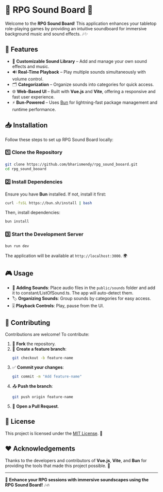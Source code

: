# 🎵 RPG Sound Board 🎲

Welcome to the **RPG Sound Board**! This application enhances your tabletop role-playing games by providing an intuitive soundboard for immersive background music and sound effects. 🎶✨

## 🚀 Features

- 🎼 **Customizable Sound Library** – Add and manage your own sound effects and music.
- 🔊 **Real-Time Playback** – Play multiple sounds simultaneously with volume control.
- 🗂 **Categorization** – Organize sounds into categories for quick access.
- 🌐 **Web-Based UI** – Built with **Vue.js** and **Vite**, offering a responsive and fast user experience.
- ⚡ **Bun-Powered** – Uses [Bun](https://bun.sh/) for lightning-fast package management and runtime performance.

## 📥 Installation

Follow these steps to set up RPG Sound Board locally:

### 1️⃣ Clone the Repository

```sh
git clone https://github.com/bharismendy/rpg_sound_booard.git
cd rpg_sound_booard
```

### 2️⃣ Install Dependencies

Ensure you have **Bun** installed. If not, install it first:

```sh
curl -fsSL https://bun.sh/install | bash
```

Then, install dependencies:

```sh
bun install
```

### 3️⃣ Start the Development Server

```sh
bun run dev
```

The application will be available at `http://localhost:3000`. 🌍

## 🎮 Usage

- 🎵 **Adding Sounds**: Place audio files in the `public/sounds` folder and add it to constant/ListOfSound.ts. The app will auto-detect them.
- 🏷 **Organizing Sounds**: Group sounds by categories for easy access.
- 🎚 **Playback Controls**: Play, pause from the UI.

## 🤝 Contributing

Contributions are welcome! To contribute:

1. 🍴 **Fork** the repository.
2. 🌿 **Create a feature branch**:
   ```sh
   git checkout -b feature-name
   ```
3. ✅ **Commit your changes**:
   ```sh
   git commit -m "Add feature-name"
   ```
4. 📤 **Push the branch**:
   ```sh
   git push origin feature-name
   ```
5. 🔁 **Open a Pull Request**.

## 📜 License

This project is licensed under the [MIT License](LICENSE). 📄

## ❤️ Acknowledgements

Thanks to the developers and contributors of **Vue.js**, **Vite**, and **Bun** for providing the tools that made this project possible. 🙌

---

🎲 **Enhance your RPG sessions with immersive soundscapes using the RPG Sound Board!** 🎶🔥
